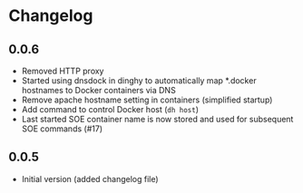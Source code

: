# Changelog

## 0.0.6

* Removed HTTP proxy
* Started using dnsdock in dinghy to automatically map *.docker hostnames to Docker containers via DNS
* Remove apache hostname setting in containers (simplified startup)
* Add command to control Docker host (`dh host`)
* Last started SOE container name is now stored and used for subsequent SOE commands (#17)

## 0.0.5

* Initial version (added changelog file)

